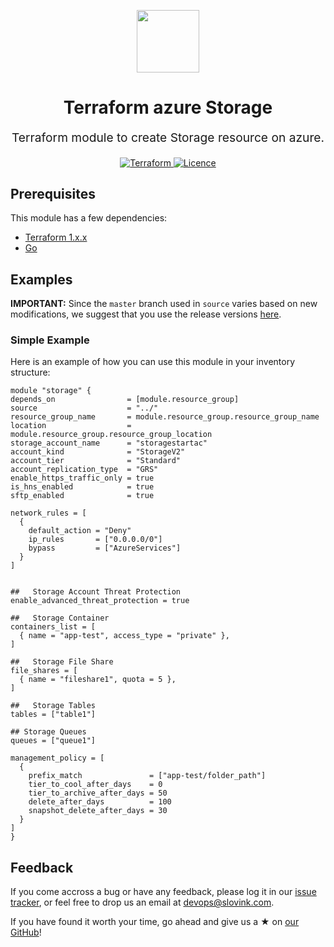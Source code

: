 

<p align="center"> <img src="https://user-images.githubusercontent.com/50652676/62349836-882fef80-b51e-11e9-99e3-7b974309c7e3.png" width="100" height="100"></p>


<h1 align="center">
    Terraform azure Storage
</h1>

<p align="center" style="font-size: 1.2rem;"> 
    Terraform module to create Storage resource on azure.
     </p>

<p align="center">

<a href="https://www.terraform.io">
  <img src="https://img.shields.io/badge/Terraform-v1.1.7-green" alt="Terraform">
</a>
<a href="LICENSE.md">
  <img src="https://img.shields.io/badge/License-APACHE-blue.svg" alt="Licence">
</a>






## Prerequisites

This module has a few dependencies:

- [Terraform 1.x.x](https://learn.hashicorp.com/terraform/getting-started/install.html)
- [Go](https://golang.org/doc/install)







## Examples


**IMPORTANT:** Since the `master` branch used in `source` varies based on new modifications, we suggest that you use the release versions [here](https://github.com/slovink/terraform-azure-storage/releases).


### Simple Example
Here is an example of how you can use this module in your inventory structure:
  ```hcl
module "storage" {
  depends_on                = [module.resource_group]
  source                    = "../"
  resource_group_name       = module.resource_group.resource_group_name
  location                  = module.resource_group.resource_group_location
  storage_account_name      = "storagestartac"
  account_kind              = "StorageV2"
  account_tier              = "Standard"
  account_replication_type  = "GRS"
  enable_https_traffic_only = true
  is_hns_enabled            = true
  sftp_enabled              = true

  network_rules = [
    {
      default_action = "Deny"
      ip_rules       = ["0.0.0.0/0"]
      bypass         = ["AzureServices"]
    }
  ]


  ##   Storage Account Threat Protection
  enable_advanced_threat_protection = true

  ##   Storage Container
  containers_list = [
    { name = "app-test", access_type = "private" },
  ]

  ##   Storage File Share
  file_shares = [
    { name = "fileshare1", quota = 5 },
  ]

  ##   Storage Tables
  tables = ["table1"]

  ## Storage Queues
  queues = ["queue1"]

  management_policy = [
    {
      prefix_match               = ["app-test/folder_path"]
      tier_to_cool_after_days    = 0
      tier_to_archive_after_days = 50
      delete_after_days          = 100
      snapshot_delete_after_days = 30
    }
  ]
}
  ```



## Feedback
If you come accross a bug or have any feedback, please log it in our [issue tracker](https://github.com/slovink/terraform-azure-storage/issues), or feel free to drop us an email at [devops@slovink.com](mailto:devops@slovink.com).

If you have found it worth your time, go ahead and give us a ★ on [our GitHub](https://github.com/slovink/terraform-azure-storage)!
